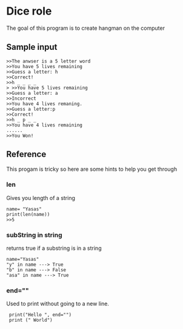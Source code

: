 # Dice role
The goal of this program is to create hangman on the computer 
## Sample input ## 
    >>The anwser is a 5 letter word
    >>You have 5 lives remaining
    >>Guess a letter: h
    >>Correct! 
    >>h _ _ _ _
    > >>You have 5 lives remaining
    >>Guess a letter: a
    >>Incorrect
    >>You have 4 lives remaning. 
    >>Guess a letter:p
    >>Correct! 
    >>h _ p _ _
    >>You have 4 lives remaining
    ......
    >>You Won! 
## Reference ##
This progam is tricky so here are some hints to help you get through
### len ###
Gives you length of a string
  
    name= "Yasas"
    print(len(name))
    >>5
### subString in string ###
returns true if a substring is in a string 

    name="Yasas"
    "y" in name ---> True
    "b" in name ---> False 
    "asa" in name ---> True
    
### end="" ###
Used to print without going to a new line. 
    
     print("Hello ", end="")
     print (" World")
     

